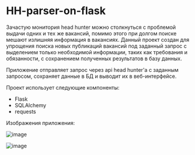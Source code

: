 # HH-parser-on-flask

Зачастую монитория head hunter можно столкнуться с проблемой выдачи одних и тех же вакансий, помимо этого при долгом поиске мешают излишняя информация в вакансиях. Данный проект создан для упрощения поиска новых публикаций вакансий под заданный запрос с выделением только необходимой информации, таких как требования и обязанности, с сохранением полученных результатов в базу данных.

Приложение отправляет запрос через api head hunter'a с заданным запросом, сохраняет данные в БД и выводит их в веб-интерфейсе.


Проект использует следующие компоненты:
+ Flask
+ SQLAlchemy
+ requests

Изображения приложения:

![image](https://github.com/Dvorfin/HH-parser-on-flask/assets/70969469/7f5e08f7-7d14-4a76-a352-18d580e6989b)


![image](https://github.com/Dvorfin/HH-parser-on-flask/assets/70969469/3770b650-d076-4a3f-8d89-07fb71e1d672)
